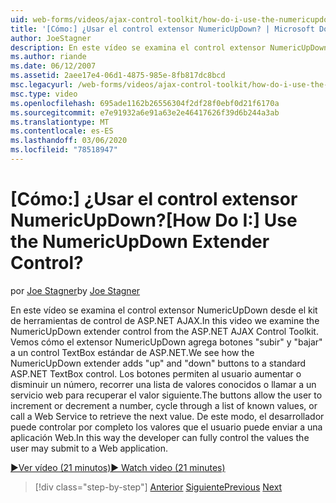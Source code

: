 ```yaml
---
uid: web-forms/videos/ajax-control-toolkit/how-do-i-use-the-numericupdown-extender-control
title: '[Cómo:] ¿Usar el control extensor NumericUpDown? | Microsoft Docs'
author: JoeStagner
description: En este vídeo se examina el control extensor NumericUpDown desde el kit de herramientas de control de ASP.NET AJAX. Vemos cómo el extensor NumericUpDown agrega ' up ' y ' Down '...
ms.author: riande
ms.date: 06/12/2007
ms.assetid: 2aee17e4-06d1-4875-985e-8fb817dc8bcd
msc.legacyurl: /web-forms/videos/ajax-control-toolkit/how-do-i-use-the-numericupdown-extender-control
msc.type: video
ms.openlocfilehash: 695ade1162b26556304f2df28f0ebf0d21f6170a
ms.sourcegitcommit: e7e91932a6e91a63e2e46417626f39d6b244a3ab
ms.translationtype: MT
ms.contentlocale: es-ES
ms.lasthandoff: 03/06/2020
ms.locfileid: "78518947"
---
```

# <a name="how-do-i-use-the-numericupdown-extender-control"></a><span data-ttu-id="57f81-105">[Cómo:] ¿Usar el control extensor NumericUpDown?</span><span class="sxs-lookup"><span data-stu-id="57f81-105">[How Do I:] Use the NumericUpDown Extender Control?</span></span>

<span data-ttu-id="57f81-106">por [Joe Stagner](https://github.com/JoeStagner)</span><span class="sxs-lookup"><span data-stu-id="57f81-106">by [Joe Stagner](https://github.com/JoeStagner)</span></span>

<span data-ttu-id="57f81-107">En este vídeo se examina el control extensor NumericUpDown desde el kit de herramientas de control de ASP.NET AJAX.</span><span class="sxs-lookup"><span data-stu-id="57f81-107">In this video we examine the NumericUpDown extender control from the ASP.NET AJAX Control Toolkit.</span></span> <span data-ttu-id="57f81-108">Vemos cómo el extensor NumericUpDown agrega botones "subir" y "bajar" a un control TextBox estándar de ASP.NET.</span><span class="sxs-lookup"><span data-stu-id="57f81-108">We see how the NumericUpDown extender adds "up" and "down" buttons to a standard ASP.NET TextBox control.</span></span> <span data-ttu-id="57f81-109">Los botones permiten al usuario aumentar o disminuir un número, recorrer una lista de valores conocidos o llamar a un servicio web para recuperar el valor siguiente.</span><span class="sxs-lookup"><span data-stu-id="57f81-109">The buttons allow the user to increment or decrement a number, cycle through a list of known values, or call a Web Service to retrieve the next value.</span></span> <span data-ttu-id="57f81-110">De este modo, el desarrollador puede controlar por completo los valores que el usuario puede enviar a una aplicación Web.</span><span class="sxs-lookup"><span data-stu-id="57f81-110">In this way the developer can fully control the values the user may submit to a Web application.</span></span>

[<span data-ttu-id="57f81-111">&#9654;Ver vídeo (21 minutos)</span><span class="sxs-lookup"><span data-stu-id="57f81-111">&#9654; Watch video (21 minutes)</span></span>](https://channel9.msdn.com/Blogs/ASP-NET-Site-Videos/how-do-i-use-the-numericupdown-extender-control)

> [!div class="step-by-step"]
> <span data-ttu-id="57f81-112">[Anterior](how-do-i-use-the-pagingbulletedlist-extender-control.md)
> [Siguiente](how-do-i-use-the-aspnet-ajax-validatorcallout-extender.md)</span><span class="sxs-lookup"><span data-stu-id="57f81-112">[Previous](how-do-i-use-the-pagingbulletedlist-extender-control.md)
[Next](how-do-i-use-the-aspnet-ajax-validatorcallout-extender.md)</span></span>
